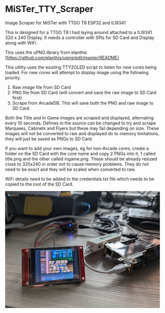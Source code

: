 # MiSTer_TTY_Scraper
Image Scraper for MiSTer with TTGO T8 ESP32 and ILI9341

This is designed for a TTGO T8 I had laying around attached to a ILI9341 320 x 240 Display. It needs a controller with SPIs for SD Card and Display along with WiFi.

This uses the uPNG library from elanthis [https://github.com/elanthis/upng/edit/master/README]

This utility uses the existing TTY2OLED script to listen for new cores being loaded. For new cores will attempt to display image using the following priority.
1. Raw image file from SD Card
2. PNG file from SD Card (will convert and save the raw image to SD Card first)
3. Scrape from ArcadeDB. This will save both the PNG and raw image to SD Card

Both the Title and In Game images are scraped and displayed, alternating every 10 seconds. Defines in the source can be changed to try and scrape Marquees, Cabinets and Flyers but these may fail depending on size. These images will not be converted to raw and displayed do to memory limitations, they will just be saved as PNGs to SD Card.

If you want to add your own images, eg for non-Arcade cores, create a folder on the SD Card with the core name and copy 2 PNGs into it, 1 called title.png and the other called ingame.png.  These should be already resized close to 320x240 in order not to cause memory problems. They do not need to be exact and they will be scaled when converted to raw.

WiFi details need to be added to the credentials.txt file which needs to be copied to the root of the SD Card.

![Screenshot](https://github.com/dave18/MiSTer_TTY_Scraper/blob/main/PXL_20240921_095211510.jpg)
